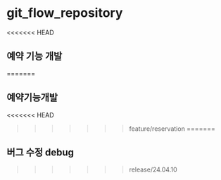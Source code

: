 # git_flow_repository

<<<<<<< HEAD
## 예약 기능 개발
=======
## 예약기능개발
<<<<<<< HEAD
>>>>>>> feature/reservation
=======

## 버그 수정 debug
>>>>>>> release/24.04.10
